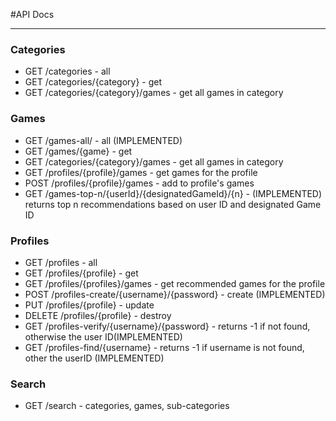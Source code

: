 #API Docs

---

### Categories

- GET /categories - all
- GET /categories/{category} - get
- GET /categories/{category}/games - get all games in category

### Games
- GET /games-all/ - all (IMPLEMENTED)
- GET /games/{game} - get
- GET /categories/{category}/games - get all games in category
- GET /profiles/{profile}/games - get games for the profile
- POST /profiles/{profile}/games - add to profile's games
- GET /games-top-n/{userId}/{designatedGameId}/{n} - (IMPLEMENTED) returns top n recommendations based on user ID and designated Game ID

### Profiles
- GET /profiles - all
- GET /profiles/{profile} - get
- GET /profiles/{profiles}/games - get recommended games for the profile
- POST /profiles-create/{username}/{password} - create (IMPLEMENTED)
- PUT /profiles/{profile} - update
- DELETE /profiles/{profile} - destroy
- GET /profiles-verify/{username}/{password} - returns -1 if not found, otherwise the user ID(IMPLEMENTED)
- GET /profiles-find/{username} - returns -1 if username is not found, other the userID (IMPLEMENTED)

### Search
- GET /search - categories, games, sub-categories
